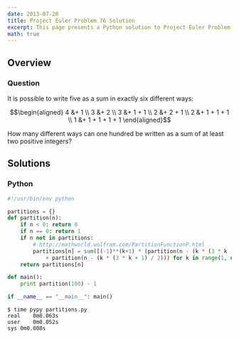 ```yaml
---
date: 2013-07-20
title: Project Euler Problem 76 Solution
excerpt: This page presents a Python solution to Project Euler Problem 76.
math: true
---
```



## Overview


### Question

It is possible to write five as a sum in exactly six different ways:

$$\begin{aligned}
4 &+ 1 \\
3 &+ 2 \\
3 &+ 1 + 1 \\
2 &+ 2 + 1 \\
2 &+ 1 + 1 + 1 \\
1 &+ 1 + 1 + 1 + 1
\end{aligned}$$

How many different ways can one hundred be written as a sum of at least two positive integers?






## Solutions

### Python

```python
#!/usr/bin/env python

partitions = {}
def partition(n):
    if n < 0: return 0
    if n == 0: return 1
    if n not in partitions:
        # http://mathworld.wolfram.com/PartitionFunctionP.html
        partitions[n] = sum([(-1)**(k+1) * (partition(n - (k * (3 * k - 1) / 2))
            + partition(n - (k * (3 * k + 1) / 2))) for k in range(1, n+1)])
    return partitions[n]

def main():
    print partition(100) - 1

if __name__ == "__main__": main()
```


```
$ time pypy partitions.py
real	0m0.063s
user	0m0.052s
sys	0m0.008s
```


